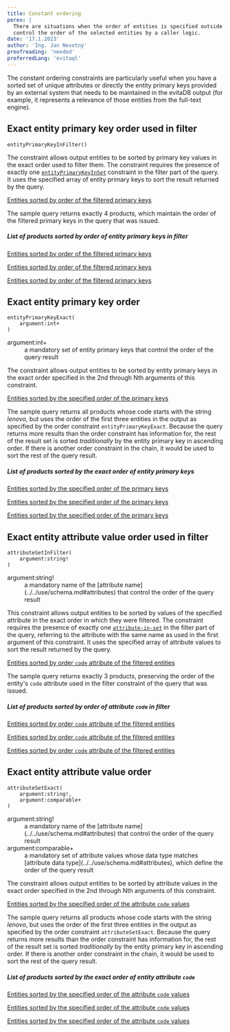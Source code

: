 ```yaml
---
title: Constant ordering
perex: |
  There are situations when the order of entities is specified outside evitaDB. The constant order constraints allow to
  control the order of the selected entities by a caller logic.
date: '17.1.2023'
author: 'Ing. Jan Novotný'
proofreading: 'needed'
preferredLang: 'evitaql'
---
```


The constant ordering constraints are particularly useful when you have a sorted set of unique attributes or directly
the entity primary keys provided by an external system that needs to be maintained in the evitaDB output (for example,
it represents a relevance of those entities from the full-text engine).

## Exact entity primary key order used in filter

```evitaql-syntax
entityPrimaryKeyInFilter()
```

The constraint allows output entities to be sorted by primary key values in the exact order used to filter them.
The constraint requires the presence of exactly one [`entityPrimaryKeyInSet`](../filtering/constant.md#entity-primary-key-in-set)
constraint in the filter part of the query. It uses the specified array of entity primary keys to sort the result
returned by the query.

<SourceCodeTabs requires="evita_functional_tests/src/test/resources/META-INF/documentation/evitaql-init.java" langSpecificTabOnly>

[Entities sorted by order of the filtered primary keys](/documentation/user/en/query/ordering/examples/constant/entity-primary-key-in-filter.evitaql)
</SourceCodeTabs>

The sample query returns exactly 4 products, which maintain the order of the filtered primary keys in the query that
was issued.

<Note type="info">

<NoteTitle toggles="true">

##### List of products sorted by order of entity primary keys in filter
</NoteTitle>

<LS to="e,j,c">

<MDInclude>[Entities sorted by order of the filtered primary keys](/documentation/user/en/query/ordering/examples/constant/entity-primary-key-in-filter.evitaql.md)</MDInclude>

</LS>

<LS to="g">

<MDInclude>[Entities sorted by order of the filtered primary keys](/documentation/user/en/query/ordering/examples/constant/entity-primary-key-in-filter.graphql.json.md)</MDInclude>

</LS>

<LS to="r">

<MDInclude>[Entities sorted by order of the filtered primary keys](/documentation/user/en/query/ordering/examples/constant/entity-primary-key-in-filter.rest.json.md)</MDInclude>

</LS>

</Note>

## Exact entity primary key order

```evitaql-syntax
entityPrimaryKeyExact(
    argument:int+
)
```

<dl>
    <dt>argument:int+</dt>
    <dd>
        a mandatory set of entity primary keys that control the order of the query result
    </dd>
</dl>

The constraint allows output entities to be sorted by entity primary keys in the exact order specified in the 2nd through
Nth arguments of this constraint.

<SourceCodeTabs requires="evita_functional_tests/src/test/resources/META-INF/documentation/evitaql-init.java" langSpecificTabOnly>

[Entities sorted by the specified order of the primary keys](/documentation/user/en/query/ordering/examples/constant/entity-primary-key-exact.evitaql)
</SourceCodeTabs>

The sample query returns all products whose code starts with the string *lenovo*, but uses the order of the first three
entities in the output as specified by the order constraint `entityPrimaryKeyExact`. Because the query returns more
results than the order constraint has information for, the rest of the result set is sorted *traditionally* by
the entity primary key in ascending order. If there is another order constraint in the chain, it would be used to sort
the rest of the query result.

<Note type="info">

<NoteTitle toggles="true">

##### List of products sorted by the exact order of entity primary keys
</NoteTitle>

<LS to="e,j,c">

<MDInclude>[Entities sorted by the specified order of the primary keys](/documentation/user/en/query/ordering/examples/constant/entity-primary-key-exact.evitaql.md)</MDInclude>

</LS>

<LS to="g">

<MDInclude>[Entities sorted by the specified order of the primary keys](/documentation/user/en/query/ordering/examples/constant/entity-primary-key-exact.graphql.json.md)</MDInclude>

</LS>

<LS to="r">

<MDInclude>[Entities sorted by the specified order of the primary keys](/documentation/user/en/query/ordering/examples/constant/entity-primary-key-exact.rest.json.md)</MDInclude>

</LS>

</Note>

## Exact entity attribute value order used in filter

```evitaql-syntax
attributeSetInFilter(
    argument:string!
)
```

<dl>
    <dt>argument:string!</dt>
    <dd>
        a mandatory name of the [attribute name](../../use/schema.md#attributes) that control the order of
        the query result
    </dd>
</dl>

This constraint allows output entities to be sorted by values of the specified attribute in the exact order in which
they were filtered. The constraint requires the presence of exactly one [`attribute-in-set`](../filtering/comparable.md#attribute-in-set)
in the filter part of the query, referring to the attribute with the same name as used in the first argument of this
constraint. It uses the specified array of attribute values to sort the result returned by the query.

<SourceCodeTabs requires="evita_functional_tests/src/test/resources/META-INF/documentation/evitaql-init.java" langSpecificTabOnly>

[Entities sorted by order `code` attribute of the filtered entities](/documentation/user/en/query/ordering/examples/constant/attribute-set-in-filter.evitaql)
</SourceCodeTabs>

The sample query returns exactly 3 products, preserving the order of the entity's `code` attribute used in the filter
constraint of the query that was issued.

<Note type="info">

<NoteTitle toggles="true">

##### List of products sorted by order of attribute `code` in filter
</NoteTitle>

<LS to="e,j,c">

<MDInclude>[Entities sorted by order `code` attribute of the filtered entities](/documentation/user/en/query/ordering/examples/constant/attribute-set-in-filter.evitaql.md)</MDInclude>

</LS>

<LS to="g">

<MDInclude>[Entities sorted by order `code` attribute of the filtered entities](/documentation/user/en/query/ordering/examples/constant/attribute-set-in-filter.graphql.json.md)</MDInclude>

</LS>

<LS to="r">

<MDInclude>[Entities sorted by order `code` attribute of the filtered entities](/documentation/user/en/query/ordering/examples/constant/attribute-set-in-filter.rest.json.md)</MDInclude>

</LS>

</Note>

## Exact entity attribute value order

```evitaql-syntax
attributeSetExact(
    argument:string!,
    argument:comparable+
)
```

<dl>
    <dt>argument:string!</dt>
    <dd>
        a mandatory name of the [attribute name](../../use/schema.md#attributes) that control the order of
        the query result
    </dd>
    <dt>argument:comparable+</dt>
    <dd>
        a mandatory set of attribute values whose data type matches [attribute data type](../../use/schema.md#attributes),
        which define the order of the query result
    </dd>
</dl>

The constraint allows output entities to be sorted by attribute values in the exact order specified in the 2nd through
Nth arguments of this constraint.

<SourceCodeTabs requires="evita_functional_tests/src/test/resources/META-INF/documentation/evitaql-init.java" langSpecificTabOnly>

[Entities sorted by the specified order of the attribute `code` values](/documentation/user/en/query/ordering/examples/constant/attribute-set-exact.evitaql)
</SourceCodeTabs>

The sample query returns all products whose code starts with the string *lenovo*, but uses the order of the first three
entities in the output as specified by the order constraint `attributeSetExact`. Because the query returns more
results than the order constraint has information for, the rest of the result set is sorted *traditionally* by
the entity primary key in ascending order. If there is another order constraint in the chain, it would be used to sort
the rest of the query result.

<Note type="info">

<NoteTitle toggles="true">

##### List of products sorted by the exact order of entity attribute `code`
</NoteTitle>

<LS to="e,j,c">

<MDInclude>[Entities sorted by the specified order of the attribute `code` values](/documentation/user/en/query/ordering/examples/constant/attribute-set-exact.evitaql.md)</MDInclude>

</LS>

<LS to="g">

<MDInclude>[Entities sorted by the specified order of the attribute `code` values](/documentation/user/en/query/ordering/examples/constant/attribute-set-exact.graphql.json.md)</MDInclude>

</LS>

<LS to="r">

<MDInclude>[Entities sorted by the specified order of the attribute `code` values](/documentation/user/en/query/ordering/examples/constant/attribute-set-exact.rest.json.md)</MDInclude>

</LS>

</Note>